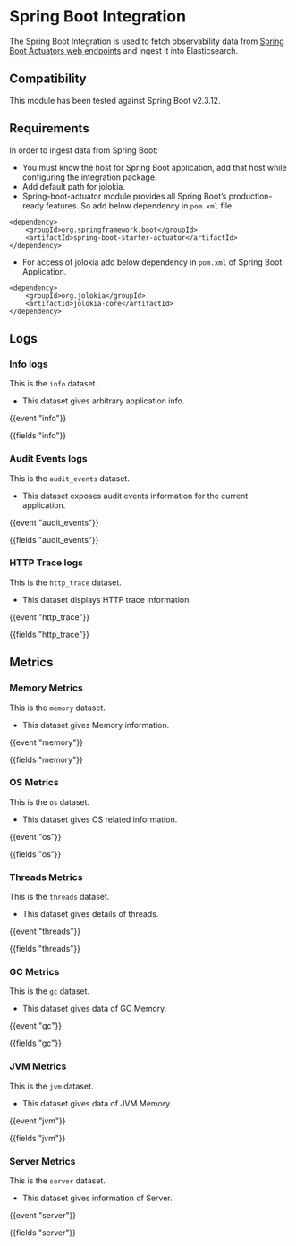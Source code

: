 # Spring Boot Integration

The Spring Boot Integration is used to fetch observability data from [Spring Boot Actuators web endpoints](https://docs.spring.io/spring-boot/docs/2.6.3/actuator-api/htmlsingle/) and ingest it into Elasticsearch.

## Compatibility

This module has been tested against Spring Boot v2.3.12.

## Requirements

In order to ingest data from Spring Boot:
- You must know the host for Spring Boot application, add that host while configuring the integration package.
- Add default path for jolokia.
- Spring-boot-actuator module provides all Spring Boot’s production-ready features. So add below dependency in `pom.xml` file.
```
<dependency>
    <groupId>org.springframework.boot</groupId>
    <artifactId>spring-boot-starter-actuator</artifactId>
</dependency>
```
- For access of jolokia add below dependency in `pom.xml` of Spring Boot Application.
```
<dependency>
	<groupId>org.jolokia</groupId>
	<artifactId>jolokia-core</artifactId>
</dependency>
```

## Logs

### Info logs

This is the `info` dataset.

- This dataset gives arbitrary application info.

{{event "info"}}

{{fields "info"}}

### Audit Events logs

This is the `audit_events` dataset.

- This dataset exposes audit events information for the current application.

{{event "audit_events"}}

{{fields "audit_events"}}

### HTTP Trace logs

This is the `http_trace` dataset.

- This dataset displays HTTP trace information.

{{event "http_trace"}}

{{fields "http_trace"}}

## Metrics

### Memory Metrics

This is the `memory` dataset.

- This dataset gives Memory information.

{{event "memory"}}

{{fields "memory"}}

### OS Metrics

This is the `os` dataset.

- This dataset gives OS related information.

{{event "os"}}

{{fields "os"}}

### Threads Metrics

This is the `threads` dataset.

- This dataset gives details of threads.

{{event "threads"}}

{{fields "threads"}}

### GC Metrics

This is the `gc` dataset.

- This dataset gives data of GC Memory.

{{event "gc"}}

{{fields "gc"}}

### JVM Metrics

This is the `jvm` dataset.

- This dataset gives data of JVM Memory.

{{event "jvm"}}

{{fields "jvm"}}

### Server Metrics

This is the `server` dataset.

- This dataset gives information of Server.

{{event "server"}}

{{fields "server"}}
